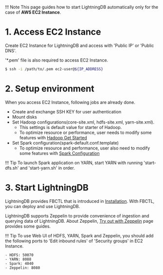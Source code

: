 !!! Note
    This page guides how to start LightningDB automatically only for the case of **AWS EC2 Instance**.

# 1. Access EC2 Instance

Create EC2 Instance for LightningDB and  access with 'Public IP' or 'Public DNS'.

'*.pem' file is also required to access EC2 Instance.

``` bash
$ ssh -i /path/to/.pem ec2-user@${IP_ADDRESS}
```

# 2. Setup environment

When you access EC2 Instance, following jobs are already done.

- Create and exchange SSH KEY for user authentication
- Mount disks
- Set Hadoop configurations(core-site.xml, hdfs-site.xml, yarn-site.xml).
    - This settings is default value for starter of Hadoop. 
    - To optimize resource or performance, user needs to modify some features with [Hadoop Get Started](https://hadoop.apache.org/docs/stable/hadoop-project-dist/hadoop-common/SingleCluster.html)
- Set Spark configuration(spark-default.conf.template)
    - To optimize resource and performance, user also need to modify some features with [Spark Configuration](https://spark.apache.org/docs/2.3.0/configuration.html)

!!! Tip
    To launch Spark application on YARN, start YARN with running 'start-dfs.sh' and 'start-yarn.sh' in order.

# 3. Start LightningDB

LightningDB provides FBCTL that is introduced in [Installation](install-fbctl.md). With FBCTL, you can deploy and use LightningDB.

LightningDB supports Zeppelin to provide convenience of ingestion and querying data of LightningDB. About Zeppelin, [Try out with Zeppelin](try-with-zeppelin.md) page provides some guides.

!!! Tip
    To use Web UI of HDFS, YARN, Spark and Zeppelin, you should add the following ports to 'Edit inbound rules' of 'Security groups' in EC2 Instance.

    - HDFS: 50070
    - YARN: 8088
    - Spark: 4040
    - Zeppelin: 8080
